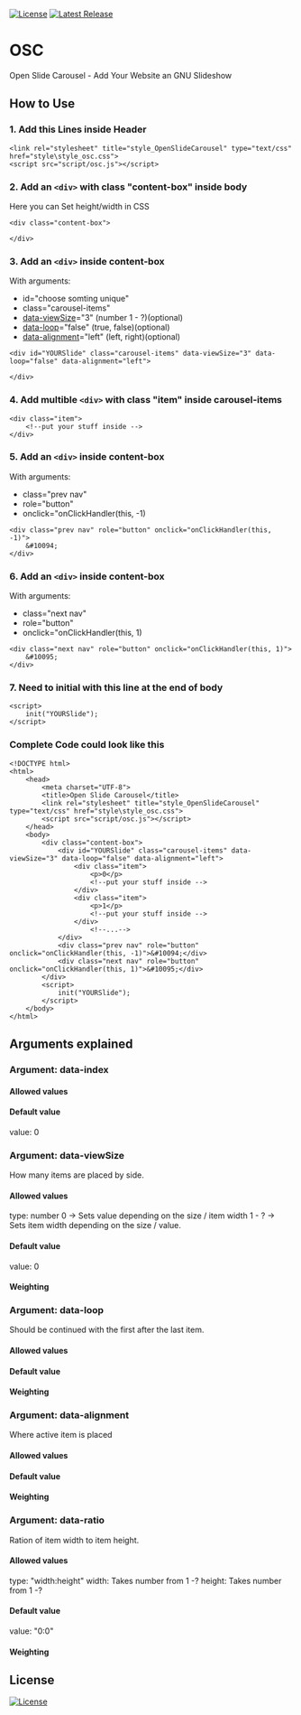 [![License](https://img.shields.io/badge/License-GNU__v3.0-brightgreen.svg?style=flat-square)](https://www.gnu.org/licenses/gpl-3.0.en.html) 
[![Latest Release](https://img.shields.io/github/v/release/4Source/OSC.svg?label=Latest%20Release&style=flat-square)](https://github.com/4Source/OSC/releases)
# OSC
Open Slide Carousel - Add Your Website an GNU Slideshow 

## How to Use
### 1. Add this Lines inside Header
`<link rel="stylesheet" title="style_OpenSlideCarousel" type="text/css" href="style\style_osc.css">`
<br>`<script src="script/osc.js"></script>`
### 2. Add an `<div>` with class "content-box" inside body
Here you can Set height/width in CSS
```
<div class="content-box">
    
</div>
```
### 3. Add an `<div>` inside content-box
With arguments:
- id="choose somting unique"
- class="carousel-items"
- [data-viewSize](#Argument:_data-viewSize)="3" (number 1 - ?)(optional) 
- [data-loop](#Argument:_data-loop)="false" (true, false)(optional)
- [data-alignment](#Argument:_data-alignment)="left" (left, right)(optional)
```  
<div id="YOURSlide" class="carousel-items" data-viewSize="3" data-loop="false" data-alignment="left">
    
</div>
```  
### 4. Add multible `<div>` with class "item" inside carousel-items
```  	
<div class="item">
	<!--put your stuff inside -->				
</div>
```  
### 5. Add an `<div>` inside content-box
With arguments:
- class="prev nav"
- role="button"
- onclick="onClickHandler(this, -1)
```  
<div class="prev nav" role="button" onclick="onClickHandler(this, -1)">
	&#10094;
</div>
```  
### 6. Add an `<div>` inside content-box
With arguments:
- class="next nav"
- role="button"
- onclick="onClickHandler(this, 1)
```  
<div class="next nav" role="button" onclick="onClickHandler(this, 1)">
	&#10095;
</div>
```  
### 7. Need to initial with this line at the end of body
```
<script>
	init("YOURSlide");			
</script>
```
### Complete Code could look like this
```
<!DOCTYPE html>
<html>
	<head>
		<meta charset="UTF-8">
		<title>Open Slide Carousel</title>
		<link rel="stylesheet" title="style_OpenSlideCarousel" type="text/css" href="style\style_osc.css">
		<script src="script/osc.js"></script>
	</head>
	<body>
		<div class="content-box">
			<div id="YOURSlide" class="carousel-items" data-viewSize="3" data-loop="false" data-alignment="left">
				<div class="item">
					<p>0</p>
					<!--put your stuff inside -->				
				</div>
				<div class="item">
					<p>1</p>
					<!--put your stuff inside -->
				</div>
        			<!--...-->
			</div>
			<div class="prev nav" role="button" onclick="onClickHandler(this, -1)">&#10094;</div>
			<div class="next nav" role="button" onclick="onClickHandler(this, 1)">&#10095;</div>
		</div>
		<script>
			init("YOURSlide");
		</script>
	</body>
</html>
```
## Arguments explained
### Argument: data-index

#### Allowed values

#### Default value
value: 0

### Argument: data-viewSize
How many items are placed by side.
#### Allowed values
type: number
0 -> Sets value depending on the size / item width
1 - ? -> Sets item width depending on the size / value.
#### Default value
value: 0
#### Weighting

### Argument: data-loop
Should be continued with the first after the last item.
#### Allowed values

#### Default value

#### Weighting

### Argument: data-alignment
Where active item is placed
#### Allowed values

#### Default value

#### Weighting

### Argument: data-ratio
Ration of item width to item height.
#### Allowed values
type: "width:height"
width: Takes number from 1 -?
height: Takes number from 1 -?
#### Default value
value: "0:0"
#### Weighting

## License
[![License](https://img.shields.io/badge/License-GNU__v3.0-brightgreen.svg?style=flat-square)](https://www.gnu.org/licenses/gpl-3.0.en.html)
